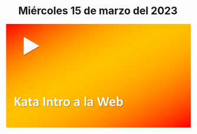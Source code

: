 <h1 align="center"><strong>Miércoles 15 de marzo del 2023</strong></h1>
<a href="https://youtu.be/SEoueLMG6Ps?t=1"><img src="/CLASES/Kata_1/KATA_1.png"></a>